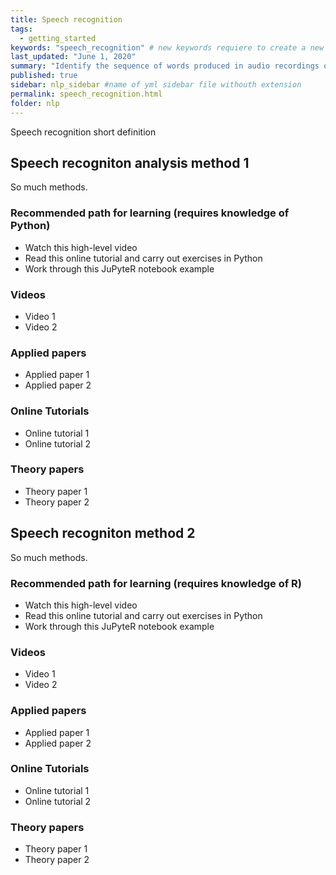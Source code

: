 ```yaml
---
title: Speech recognition
tags:
  - getting_started
keywords: "speech_recognition" # new keywords requiere to create a new tag file
last_updated: "June 1, 2020"
summary: "Identify the sequence of words produced in audio recordings of speech."
published: true
sidebar: nlp_sidebar #name of yml sidebar file withouth extension
permalink: speech_recognition.html
folder: nlp
---
```


Speech recognition short definition

## Speech recogniton analysis method 1

So much methods.

### Recommended path for learning (requires knowledge of Python)

* Watch this high-level video
* Read this online tutorial and carry out exercises in Python
* Work  through this JuPyteR notebook example

### Videos

* Video 1
* Video 2

### Applied papers

* Applied paper 1
* Applied paper 2

### Online Tutorials

* Online tutorial 1
* Online tutorial 2

### Theory papers

* Theory paper 1
* Theory paper 2

## Speech recogniton method 2

So much methods.

### Recommended path for learning (requires knowledge of R)

* Watch this high-level video
* Read this online tutorial and carry out exercises in Python
* Work  through this JuPyteR notebook example

### Videos

* Video 1
* Video 2

### Applied papers

* Applied paper 1
* Applied paper 2

### Online Tutorials

* Online tutorial 1
* Online tutorial 2

### Theory papers

* Theory paper 1
* Theory paper 2